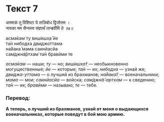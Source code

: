 # Текст 7

अस्माकं तु विशिष्टा ये तान्निबोध द्विजोत्तम ।  
नायका मम सैन्यस्य संज्ञार्थं तान्ब्रवीमि ते ॥७॥

асма̄кам̇ ту виш́ишх̣а̄ йе  
та̄н нибодха двиджоттама  
на̄йака̄ мама саинйасйа  
сам̇джн̃а̄ртхам̇ та̄н бравӣми те

_асма̄кам_ — наши; _ту_ — но; _виш́ишх̣а̄т̣_ — необыкновенно могущественные; _йе_ — которые; _та̄н_ — их; _нибодха_ — узнай же; _двиджа-уттама_ — о лучший из брахманов; _на̄йака̄т̣_ — военачальники; _мама_ — мои; _саинйасйа_ — войска; _сам̇джн̃а̄-артхам_ — к сведению; _та̄н_ — их; _бравӣми_ — называю; _те_ — тебе.

### Перевод:

**А теперь, о лучший из брахманов, узнай от меня о выдающихся военачальниках, которые поведут в бой мою армию.**